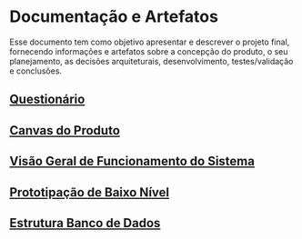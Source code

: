 # Documentação e Artefatos

Esse documento tem como objetivo apresentar e descrever o projeto final, fornecendo informações e artefatos sobre a concepção do produto, o seu planejamento, as decisões arquiteturais, desenvolvimento, testes/validação e conclusões.

## [Questionário](Questionário.txt)

## [Canvas do Produto](Canvas_MVP_SistemaGestaoVisitas.png)

## [Visão Geral de Funcionamento do Sistema](Visão_Geral_de_Funcionamento_do_Sistema.png)

## [Prototipação de Baixo Nível](prototipacao.png)

## [Estrutura Banco de Dados](bancodedados.png)
